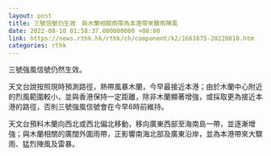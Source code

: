 ```yaml
---
layout: post
title: 三號信號仍生效　與木蘭相關雨帶為本港帶來驟雨陣風
date: 2022-08-10 01:58:37.000000000 +08:00
link: https://news.rthk.hk/rthk/ch/component/k2/1661675-20220810.htm
categories: rthk
---
```


三號強風信號仍然生效。

天文台說按照現時預測路徑，熱帶風暴木蘭，今早最接近本港；由於木蘭中心附近的烈風範圍較小，並與香港保持一定距離，除非木蘭顯著增強，或採取更為接近本港的路徑，否則三號強風信號會在今早6時前維持。

天文台預料木蘭向西北或西北偏北移動，移向廣東西部至海南島一帶，並逐漸增強；與木蘭相關的廣闊外圍雨帶，正影響南海北部及廣東沿岸，並為本港帶來大驟雨、猛烈陣風及雷暴。
